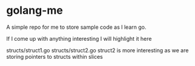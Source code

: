 golang-me
=========

A simple repo for me to store sample code as I learn go.

If I come up with anything interesting I will highlight it here

structs/struct1.go 
structs/struct2.go
struct2 is more interesting as we are storing pointers to structs within slices
